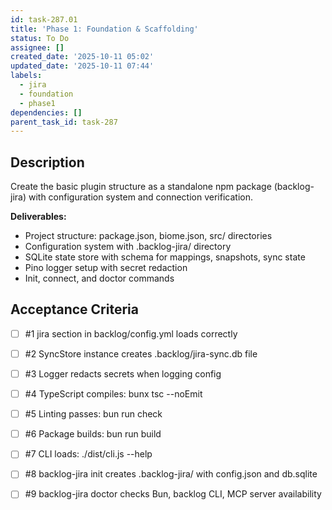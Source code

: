 ```yaml
---
id: task-287.01
title: 'Phase 1: Foundation & Scaffolding'
status: To Do
assignee: []
created_date: '2025-10-11 05:02'
updated_date: '2025-10-11 07:44'
labels:
  - jira
  - foundation
  - phase1
dependencies: []
parent_task_id: task-287
---
```


## Description

<!-- SECTION:DESCRIPTION:BEGIN -->
Create the basic plugin structure as a standalone npm package (backlog-jira) with configuration system and connection verification.

**Deliverables:**
- Project structure: package.json, biome.json, src/ directories
- Configuration system with .backlog-jira/ directory
- SQLite state store with schema for mappings, snapshots, sync state
- Pino logger setup with secret redaction
- Init, connect, and doctor commands
<!-- SECTION:DESCRIPTION:END -->

## Acceptance Criteria
<!-- AC:BEGIN -->
- [ ] #1 jira section in backlog/config.yml loads correctly
- [ ] #2 SyncStore instance creates .backlog/jira-sync.db file
- [ ] #3 Logger redacts secrets when logging config

- [ ] #4 TypeScript compiles: bunx tsc --noEmit
- [ ] #5 Linting passes: bun run check
- [ ] #6 Package builds: bun run build
- [ ] #7 CLI loads: ./dist/cli.js --help
- [ ] #8 backlog-jira init creates .backlog-jira/ with config.json and db.sqlite
- [ ] #9 backlog-jira doctor checks Bun, backlog CLI, MCP server availability
<!-- AC:END -->
